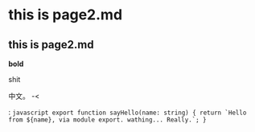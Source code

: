 # this is page2.md

## this is page2.md

**bold**

shit


中文。 -<

:   ```javascript
    export function sayHello(name: string) {
        return `Hello from ${name}, via module export. wathing... Really.`;
    }
    ```
